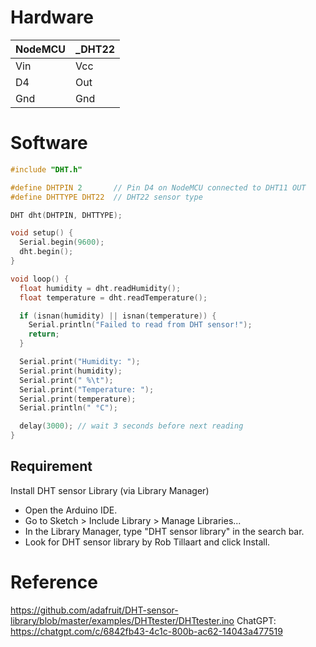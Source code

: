 # Hardware

 |__NodeMCU__|___DHT22__|
 |-----------|----------|
 |    Vin    |    Vcc   | --> It needs 3.3V or 5V
 |    D4     |    Out   |
 |    Gnd    |    Gnd   |
 
# Software
```c
#include "DHT.h"

#define DHTPIN 2       // Pin D4 on NodeMCU connected to DHT11 OUT
#define DHTTYPE DHT22  // DHT22 sensor type

DHT dht(DHTPIN, DHTTYPE);

void setup() {
  Serial.begin(9600);
  dht.begin();
}

void loop() {
  float humidity = dht.readHumidity();
  float temperature = dht.readTemperature();

  if (isnan(humidity) || isnan(temperature)) {
    Serial.println("Failed to read from DHT sensor!");
    return;
  }

  Serial.print("Humidity: ");
  Serial.print(humidity);
  Serial.print(" %\t");
  Serial.print("Temperature: ");
  Serial.print(temperature);
  Serial.println(" °C");

  delay(3000); // wait 3 seconds before next reading
}

```

## Requirement
Install DHT sensor Library (via Library Manager)
- Open the Arduino IDE.
- Go to Sketch > Include Library > Manage Libraries...
- In the Library Manager, type "DHT sensor library" in the search bar.
- Look for DHT sensor library by Rob Tillaart and click Install.

# Reference
https://github.com/adafruit/DHT-sensor-library/blob/master/examples/DHTtester/DHTtester.ino
ChatGPT: https://chatgpt.com/c/6842fb43-4c1c-800b-ac62-14043a477519